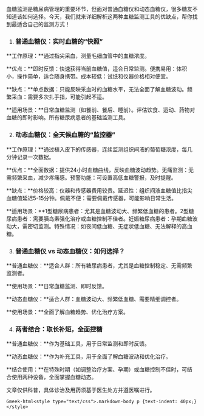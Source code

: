 血糖监测是糖尿病管理的重要环节，但面对普通血糖仪和动态血糖仪，很多糖友不知道该如何选择。今天，我们就来详细解析这两种血糖监测工具的优缺点，帮你找到最适合自己的监测方式！

1. ### 普通血糖仪：实时血糖的“快照”

**工作原理：**通过指尖采血，测量毛细血管中的血糖浓度。

**优点：**即时反馈：快速获得当前血糖值，适合日常监测。便携易用：体积小，操作简单，适合随身携带。成本较低：试纸和仪器价格相对便宜。

**缺点：**单点数据：只能反映采血时的血糖水平，无法全面了解血糖波动。频繁采血：需要多次扎手指，可能引起不适。

**适用场景：**日常血糖监测（如餐前、餐后、睡前）。评估饮食、运动、药物对血糖的即时影响。所有糖尿病患者的基础监测工具。

2. ### 动态血糖仪：全天候血糖的“监控器”

**工作原理：**通过植入皮下的传感器，连续监测组织间液的葡萄糖浓度，每几分钟记录一次数据。

**优点：**全面数据：提供24小时血糖曲线，反映血糖波动趋势。无痛监测：无需频繁采血，减少疼痛感。预警功能：可设置高低血糖警报，及时提醒。

**缺点：**价格较高：仪器和传感器费用较贵。延迟性：组织间液血糖值比指尖血糖值延迟5-15分钟。佩戴不便：需要佩戴传感器，可能影响日常生活。

**适用场景：**1型糖尿病患者：尤其是血糖波动大、频繁低血糖的患者。2型糖尿病患者：需要胰岛素强化治疗或血糖控制不佳者。妊娠糖尿病患者：孕期血糖波动大，需密切监测。特殊情况：如夜间低血糖、无症状低血糖、无法解释的高血糖。

3. ### 普通血糖仪 vs 动态血糖仪：如何选择？

**普通血糖仪：**适合人群：所有糖尿病患者，尤其是血糖控制稳定、无需频繁监测者。

**使用场景：**日常血糖监测、即时反馈。

**动态血糖仪：**适合人群：血糖波动大、频繁低血糖、需要精细调控者。

**使用场景：**全面了解血糖趋势、优化治疗方案。

4. ### 两者结合：取长补短，全面控糖

**普通血糖仪：**作为基础工具，用于日常监测和即时反馈。

**动态血糖仪：**作为补充工具，用于全面了解血糖波动和优化治疗。

**结合使用：**在特殊时期（如调整治疗方案、孕期）或血糖控制不佳时，可结合使用两种设备，全面掌握血糖动态。

文章仅供科普，具体诊治及用药须基于医生处方并遵医嘱进行。

`Gmeek-html<style type="text/css">.markdown-body p {text-indent: 40px;}</style>`